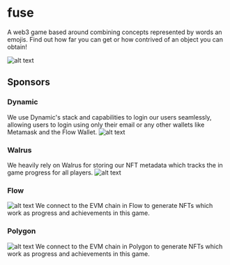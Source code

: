 # fuse
A web3 game based around combining concepts represented by words an emojis. Find out how far you can get or how contrived of an object you can obtain!

![alt text](https://media.rs-online.com/image/upload/w_620,h_413,c_crop,c_pad,b_white,f_auto,q_auto/dpr_auto/v1594736954/F0563532-01.jpg)


## Sponsors

### Dynamic

We use Dynamic's stack and capabilities to login our users seamlessly, allowing users to login using only their email or any other wallets like Metamask and the Flow Wallet.
![alt text](https://cdn.prod.website-files.com/626692727bba3f384e008e8a/632d74b82fd2862796d5f6a0_logo-dark.svg)


### Walrus
 We heavily rely on Walrus for storing our NFT metadata which tracks the in game progress for all players.
 ![alt text](https://encrypted-tbn0.gstatic.com/images?q=tbn:ANd9GcSSVGhbxR8Swr3upqAtMxtuLnbKtEMzmKKgLA&s)

### Flow
![alt text](https://cdn.prod.website-files.com/5bf4437b68f8b29e67b7ebdc/605234147cf377aba340ce2c_flow-blockchain-quantstamp-social.png)
We connect to the EVM chain in Flow to generate NFTs which work as progress and achievements in this game.

### Polygon

![alt text](https://encrypted-tbn0.gstatic.com/images?q=tbn:ANd9GcQ87ERUbzJHqFlszkq-FlMExvTjI4yqrnv9jw&s)
We connect to the EVM chain in Polygon to generate NFTs which work as progress and achievements in this game.



